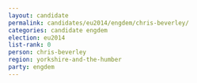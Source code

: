 ```yaml
---
layout: candidate
permalink: candidates/eu2014/engdem/chris-beverley/
categories: candidate engdem
election: eu2014
list-rank: 0
person: chris-beverley
region: yorkshire-and-the-humber
party: engdem
---
```

